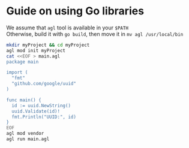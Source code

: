 # Guide on using Go libraries

We assume that `agl` tool is available in your `$PATH`  
Otherwise, build it with `go build`, then move it in `mv agl /usr/local/bin`  

```sh
mkdir myProject && cd myProject
agl mod init myProject
cat <<EOF > main.agl
package main

import (
  "fmt"
  "github.com/google/uuid"
)

func main() {
  id := uuid.NewString()
  uuid.Validate(id)!
  fmt.Println("UUID:", id)
}
EOF
agl mod vendor
agl run main.agl
```